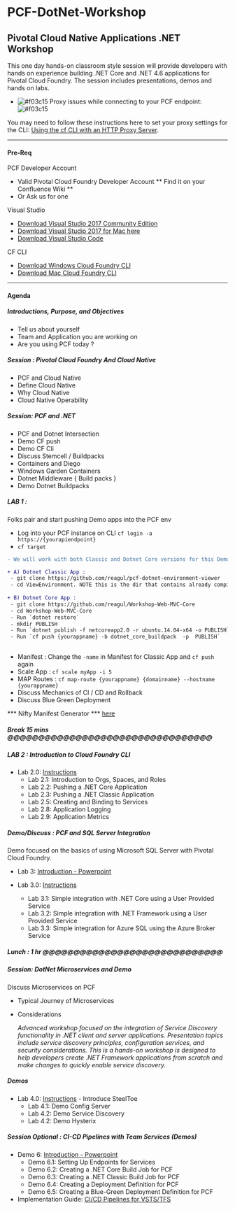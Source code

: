 # PCF-DotNet-Workshop
## Pivotal Cloud Native Applications .NET Workshop
This one day hands-on classroom style session will provide developers with hands on experience building .NET Core and .NET 4.6 applications for Pivotal Cloud Foundry. The session includes presentations, demos and hands on labs.

- ![#f03c15](https://placehold.it/15/f03c15/000000?text=+) Proxy issues while connecting to your PCF endpoint:  ![#f03c15](https://placehold.it/15/f03c15/000000?text=+)

You may need to follow these instructions here to set your proxy settings for the CLI: [Using the cf CLI with an HTTP Proxy Server](https://docs.cloudfoundry.org/cf-cli/http-proxy.html).
- - - 
#### Pre-Req

PCF Developer Account 

- Valid Pivotal Cloud Foundry Developer Account ** Find it on your Confluence Wiki **
- Or Ask us for one

Visual Studio 

- [Download Visual Studio 2017 Community Edition](https://www.visualstudio.com/thank-you-downloading-visual-studio/?sku=Community&rel=15)
- [Download Visual Studio 2017 for Mac here ]( https://www.visualstudio.com/vs/visual-studio-mac/ ) 
- [Download Visual Studio Code](https://code.visualstudio.com/?wt.mc_id=vscom_downloads)

CF CLI 
- [Download Windows Cloud Foundry CLI](https://cli.run.pivotal.io/stable?release=windows64&source=github)
- [Download Mac Cloud Foundry CLI](https://cli.run.pivotal.io/stable?release=macosx64-binary&source=github)

- - -
#### Agenda
##### Introductions, Purpose, and Objectives

- Tell us about yourself 
- Team and Application you are working on
- Are you using PCF today ?

##### Session : Pivotal Cloud Foundry And Cloud Native
-  PCF and Cloud Native 
-  Define Cloud Native 
-  Why Cloud Native 
- Cloud Native Operability 

##### Session: PCF and .NET

- PCF and Dotnet Intersection 
- Demo CF push 
- Demo CF Cli 
- Discuss Stemcell / Buildpacks 
- Containers and Diego
- Windows Garden Containers 
- Dotnet Middleware { Build packs } 
- Demo Dotnet Buildpacks 


##### LAB 1 : 
Folks pair and start pushing Demo apps into the PCF env 

- Log into your PCF instance on CLI `cf login -a https://{yourapiendpoint}`
- `cf target` 

```diff
- We will work with both Classic and Dotnet Core versions for this Demo.
```
```diff
+ A) Dotnet Classic App : 
 - git clone https://github.com/reagul/pcf-dotnet-environment-viewer
 - cd ViewEnvironment. NOTE this is the dir that contains already compiled code for convinience
 
+ B) Dotnet Core App :
 - git clone https://github.com/reagul/Workshop-Web-MVC-Core
 - cd Workshop-Web-MVC-Core
 - Run `dotnet restore`
 - mkdir PUBLISH 
 - Run `dotnet publish -f netcoreapp2.0 -r ubuntu.14.04-x64 -o PUBLISH`
 - Run `cf push {yourappname} -b dotnet_core_buildpack  -p  PUBLISH`
 
 ```
 
- Manifest : Change the `-name` in Manifest for Classic App and `cf push ` again
- Scale App : `cf scale myApp -i 5 `
- MAP Routes : `cf map-route {yourappname} {domainname} --hostname {yourappname}`
- Discuss Mechanics of CI / CD and Rollback
- Discuss Blue Green Deployment 

*** Nifty Manifest Generator *** [here](http://cfmanigen.mybluemix.net/)

##### Break 15 mins @@@@@@@@@@@@@@@@@@@@@@@@@@@@@@@@@

##### LAB 2 : Introduction to Cloud Foundry CLI 

-	Lab 2.0: [Instructions](./Labs/Lab2.md)
	-   Lab 2.1: Introduction to Orgs, Spaces, and Roles
	-   Lab 2.2: Pushing a .NET Core Application
	-   Lab 2.3: Pushing a .NET Classic Application
	-   Lab 2.5: Creating and Binding to Services
	-   Lab 2.8: Application Logging
	-   Lab 2.9: Application Metrics


##### Demo/Discuss : PCF and SQL Server Integration

Demo focused on the basics of using Microsoft SQL Server with Pivotal Cloud Foundry.

-	Lab 3: [Introduction - Powerpoint]()

-	Lab 3.0: [Instructions](./Labs/Lab3.md)
	-   Lab 3.1: Simple integration with .NET Core using a User Provided Service
	-   Lab 3.2: Simple integration with .NET Framework using a User Provided Service
	-   Lab 3.3: Simple integration for Azure SQL using the Azure Broker Service


##### Lunch : 1 hr @@@@@@@@@@@@@@@@@@@@@@@@@@@@@


##### Session: DotNet Microservices and Demo 

Discuss Microservices on PCF 

- Typical Journey of Microservices 
- Considerations 

	*Advanced workshop focused on the integration of Service Discovery functionality in .NET client and server applications. Presentation topics include service discovery principles, configuration services, and security considerations. This is a hands-on workshop is designed to help developers create .NET Framework applications from scratch and make changes to quickly enable service discovery.*

##### Demos

-	Lab 4.0: [Instructions](./Labs/Lab5.md)
        -   Introduce SteelToe
	-   Lab 4.1: Demo Config Server
	-   Lab 4.2: Demo Service Discovery 
	-   Lab 4.2: Demo Hysterix 


##### Session Optional : CI-CD Pipelines with Team Services (Demos)
-	Demo 6: [Introduction - Powerpoint]()
	-   Demo 6.1: Setting Up Endpoints for Services
	-   Demo 6.2: Creating a .NET Core Build Job for PCF
	-   Demo 6.3: Creating a .NET Classic Build Job for PCF
	-   Demo 6.4: Creating a Deployment Definition for PCF
	-   Demo 6.5: Creating a Blue-Green Deployment Definition for PCF
-	Implementation Guide: [CI/CD Pipelines for VSTS/TFS](./documents/PivotalTeamFoundationServicesCICD.docx.pdf)  

